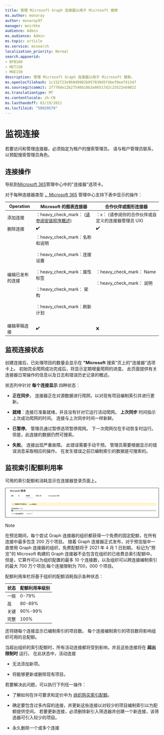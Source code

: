 ```yaml
---
title: 管理 Microsoft Graph 连接器以用于 Microsoft 搜索
ms.author: monaray
author: monaray97
manager: mnirkhe
audience: Admin
ms.audience: Admin
ms.topic: article
ms.service: mssearch
localization_priority: Normal
search.appverid:
- BFB160
- MET150
- MOE150
description: 管理 Microsoft Graph 连接器以用于 Microsoft 搜索。
ms.openlocfilehash: 1c152f23e9b9d9982b957830d5f4bef0eef41347
ms.sourcegitcommit: 2f770de12b27546b18b2e86517d2c25522eb9022
ms.translationtype: MT
ms.contentlocale: zh-CN
ms.lasthandoff: 03/19/2021
ms.locfileid: "50929579"
---
```

<!-- markdownlint-disable no-inline-html -->

# <a name="monitor-your-connections"></a>监视连接

若要访问和管理连接器，必须指定为租户的搜索管理员。 请与租户管理员联系，以预配搜索管理员角色。

## <a name="connection-operations"></a>连接操作

导航到[](https://admin.microsoft.com/Adminportal/Home#/MicrosoftSearch/Connectors)[Microsoft 365](https://admin.microsoft.com)管理中心中的"连接器"选项卡。

对于每种连接器类型 [，Microsoft 365](https://admin.microsoft.com) 管理中心支持下表中显示的操作：

Operation | Microsoft 的图表连接器 | 合作伙伴或图形连接器
--- | --- | ---
添加连接 | ：heavy_check_mark： ([请参阅安装程序概述](configure-connector.md))  | ：x： (请参阅你的合作伙伴或自定义的连接器管理员 UX) 
删除连接 | :heavy_check_mark: | :heavy_check_mark:
编辑已发布的连接 | ：heavy_check_mark：名称和说明<br></br> ：heavy_check_mark：连接设置<br></br> ：heavy_check_mark：属性标签<br></br> ：heavy_check_mark： 架构<br></br> ：heavy_check_mark：刷新计划<br></br> | ：heavy_check_mark： Name<br></br> ：heavy_check_mark： 说明
编辑草稿连接 | :heavy_check_mark: | :x:

## <a name="monitor-your-connection-state"></a>监视连接状态

创建连接后，已处理项目的数量会显示在 **"Microsoft** 搜索"页上的"连接器"选项卡上。 初始完全爬网成功完成后，将显示定期增量爬网的进度。 此页面提供有关连接器日常操作的信息以及日志和错误历史记录的概述。

状态列中针对 **每个连接显示** 四种状态：

* **正在同步**。 连接器正在对源数据进行爬网，以对现有项目编制索引并进行更新。

* **就绪**：连接已准备就绪，并且没有针对它运行活动爬网。 **上次同步** 时间指示上次成功爬网的时间。 连接与上次同步时间一样新鲜。

* **已暂停**。 管理员通过暂停选项暂停爬网。 下一次爬网仅在手动恢复时运行。 但是，此连接的数据仍然可搜索。

* **失败**。 连接出现严重故障。 此错误需要手动干预。 管理员需要根据显示的错误消息采取相应的操作。 在发生错误之前已编制索引的数据是可搜索的。

## <a name="monitor-your-index-quota-utilization"></a>监视索引配额利用率

可用的索引配额和消耗显示在连接器登录页面上。

![索引配额使用率栏](media/quota_utilization.png)
 
>[!NOTE]
>在预览期间，每个尝试 Graph 连接器的组织都获得一个免费的固定配额，在所有连接中最多包含 200 万个项目。 随着 Graph 连接器正式发布，对于预览版中一直使用 Graph 连接器的组织，免费配额将于 2021 年 4 月 1 日到期。
>标记为"预览"的 Microsoft 构建[](connectors-preview.md)的 Graph 连接器不会包含在组织的已收费总索引配额中。 但是，它算作可以为组织配置的最多 10 个连接数，以及组织可以跨连接编制索引的最大 700 万个项目;每个连接限制为 700，000 个项目。 

配额利用率栏将基于组织的配额消耗指示各种状态：

状态 | 配额利用率级别
--- | --- 
一般 | 0-79%
高 | 80-89%
关键 | 90%-99%
完整 | 100%

<!-- 
![Quota utilization levels](media/connectors-quota-utilization-levels.png)
-->

还将随每个连接显示已编制索引的项目数。 每个连接编制索引的项目数将影响组织可用的总配额。

当超出组织的索引配额时，所有活动连接都将受到影响，并且这些连接将在 **超出限制时** 运行。 在此状态中，活动连接  

* 无法添加新项。

* 将能够更新或删除现有项目。

若要解决此问题，可以执行下列任一操作：

* 了解如何在许可要求和定价中为 [组织购买索引配额](licensing.md)。

* 确定要包含过多内容的连接，并更新这些连接以对较少的项目编制索引以为配额提供空间。 若要更新连接，必须删除新引入筛选器并创建一个新连接，该筛选器可引入较少的项目。

* 永久删除一个或多个连接
